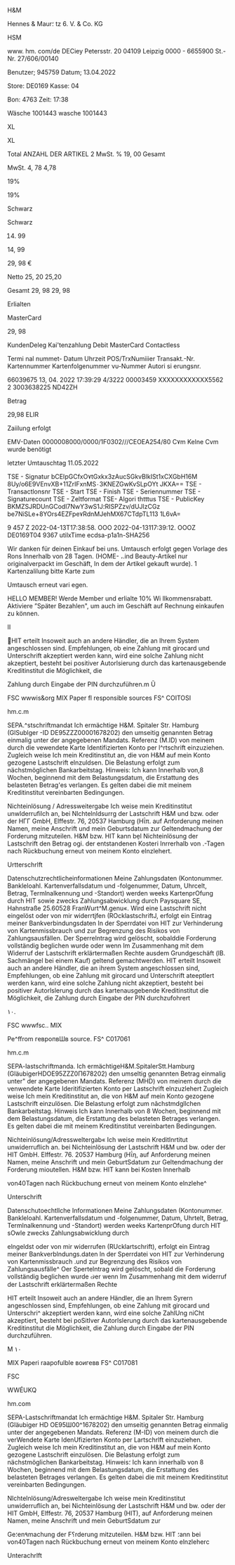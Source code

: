 H&M

Hennes & Maur؛  tz  6.  V.  &  Co.  KG

HSM

www.  hm.  com/de
DECiey
Petersstr.  20
04109  Leipzig
0000  -  6655900
St.-Nr.  27/606/00140

Benutzer;  945759
Datum;  13.04.2022

Store:  DE0169
Kasse:  04

Bon:  4763
Zeit:  17:38

Wäsche
1001443
wasche
1001443

XL

XL

Total
ANZAHL  DER  ARTIKEL  2
MwSt.  %
19,  00
Gesamt

MwSt.
4,  78
4,78

19%

19%

Schwarz

Schwarz

14.  99

14,  99

29,  98  €

Netto
25,  20
25,20

Gesamt
29,  98
29,  98

Erlialten

MasterCard

29,  98

KundenDeleg
Kai'tenzahlung
Debit  MasterCard  Contactless

Termi nal nummet-
Datum
Uhrzeit
POS/TrxNumiiier
Transakt.-Nr.
Kartennummer
Kartenfolgenummer
νυ-Nummer
Autori si erungsnr.

66039675
13,  04.  2022
17:39:29
4/3222
00003459
ΧΧΧΧΧΧΧΧΧΧΧΧ5562
2
3003638225
ND42ZH

Betrag

29,98  ELIR

Zaiilung  erfolgt

EMV-Daten
0000008000/0000/1F0302///CEOEA254/80
C٧m
Kelne  Cvm  wurde  benötigt

letzter  Umtauschtag  11.05.2022

TSE  -  Signatur
bCEIpGCfxO٧tGxkx3zAucSGkvBlkISt1xCXGbH16M
8Uy/o6E9VEnvXB+11ZrIFxnMS٠3KNEZGwKvSLpOYt
JKXA==
TSE  -  Transactlonsnr
TSE  -  Start
TSE  -  Finish
TSE  -  Seriennummer
TSE  -  Signaturecount
TSE  -  Zeltformat
TSE-  Algori thtttus
TSE  -  PublicKey
BKMZSJRDUnGCodl7NwY3wS1J؛RISPZzv/dUJlzCGz
be7NiSLe+8YOrs4EZFpe٧RdnMJehMX67CTdpTL113
1L6vA=

9
457
Z
2022-04-13Τ17:38:58.  OOO
2022-04-13117:39:12. OOOZ
DE0169T04
9367
utilxTime
ecdsa-p1a1n-SHA256

Wir  danken  für  deinen  Einkauf  bei  uns.
Umtausch  erfolgt  gegen  Vorlage  des  Rons
Innerhalb  von  28  Tagen.
(HOME-  ،.ind  Beauty-Artikel
nur  originalverpackt  im  Geschäft,
ln  dem  der  Artikel  gekauft  wurde).
1  Kartenzalilung  bitte  Karte  zum

Umtausch  erneut  vari egen.

HELLO  MEMBER!
Werde  Member  und  erlialte
10%  Wi llkommensrabatt.
Aktiviere  ”Später  Bezahlen",  um  auch  im
Geschäft  auf  Rechnung  einkaufen  zu  können.

II

HIT erteilt Insoweit auch an andere Händler, die an Ihrem System angeschlossen
sind. Empfehlungen, ob eine Zahlung mit girocard und Unterschrift akzeptiert
werden kann, wird eine solche Zahlung nicht akzeptiert, besteht bei positiver
Autorlsierung durch das kartenausgebende Kreditinstitut die Möglichkeit, die

Zahlung durch Eingabe der PIN durchzuführen.m Ũ

FSC
wwwis&org
MIX
Paper fl
responsible sources
FS^ COITOSI

hm.c.m

SEPA.^stschriftmandat
Ich ermächtige Η&Μ. Spitaler Str. Hamburg (GlSublger -ID DE95ZZZ00001678202)
den  umseitig  genannten  Betrag  einmalig  unter  der  angegebenen  Mandats.
Referenz (M.ID) von meinem durch die vewendete Karte Identifizierten Konto per
l^rtschrift einzuziehen. Zugleich weise Ich mein Kreditinstitut an, die von Η&Μ auf
mein  Konto  gezogene  Lastschrift  elnzuldsen.  Die  Belastung  erfolgt  zum
nächstmöglichen  Bankarbeitstag.  Hinweis:  Ich  kann  Innerhalb  von,8  Wochen,
beginnend  mit  dem  Belastungsdatum,  die  Erstattung  des  belasteten  Betrag'es
verlangen.  Es  gelten  dabei  die  mit  meinem  Kreditinstitut  vereinbarten
Bedingungen.

Nichteinlösung / Adressweitergabe
Ich  weise mein Kreditinstitut unwlderrufilch an, bei  Nlchtelnldsurrg  der Lastschrift
Η&Μ  und  bzw.  oder  der  ΗΓΓ  GmbH,  Elffestr.  76,  20537  Hamburg  (Ηΐπ.  auf
Anforderung  meinen  Namen,  meine  Anschrift  und  mein  Geburtsdatum  zur
Geltendmachung  der  Forderung  mitzuteilen.  Η&Μ  bzw.  HIT  kann  bẹl
Nichteinlösung der Lastschrift den Betrag ogi. der entstandenen Kosteri Inrrerhalb
von .-Tagen nach Rückbuchung erneut von meinem Konto elnzlehert.

Urtterschrlft

Datenschutzrechtlicheinformationen
Meine  Zahlungsdaten  (Kontonummer.  Bankleloahl.  Kartenverfallsdatum  und
-folgenummer, Datum,  Uhrcelt,  Betrag, Termlnalkennung und -Standort) werden
weeks  KartenprOfung  durch  HIT  sowie  zwecks  Zahlungsabwicklung  durch
Paysquare SE, Hahnstraße 25.60528 FranWurt^M.genu«. Wird eine Lastschrift nicht
eingelöst  oder  von  mir  widerrtjfen  (ROcklastschriftJ,  erfolgt  ein  Eintrag  meiner
Bankverbindungsdaten  In  der  Sperrdatei  von  HIT  zur  Verhinderung  von
Kartenmissbrauch  und  zur  Begrenzung  des  Risikos  von  Zahlungsausfällen.  Der
Sperrelntrag wird gelöscht, sobalddie Forderung  vollständig beglichen wurde oder
wenn Im Zusammenhang mit dem Widerruf der Lastschrift erklärtermaßen Rechte
ausdem Grundgeschäft (lB. Sachmängel bei einem Kauf) geltend gemachtwerden.
HIT erteilt Insoweit auch  an  andere  Händler,  die an  ihrem  System  angeschlossen
sind,  Empfehlungen,  ob  eine  Zahlung  mit  girocard  und  Unterschrift  ateeptlert
werden  kann,  wird  eine  solche  Zahlung  nicht  akzeptiert,  besteht  bei  positiver
Autorlslerung  durch  das  kartenausgebende  Kreditinstitut  die  Möglichkeit,  die
Zahlung durch Eingabe der PIN durchzufohrert

١٠.

FSC
wwwfsc..
MIX

Pe^ffrom
гевропвШв source.
FS^ С017061

hm.c.m

SEPA-lastschriftmanda.
Ich ermächtigeΗ&Μ.SpitalerStt.Hamburg (GläubigerHDΟΕ95ΖΖΖ0Π678202)
den  umseltig  genannten  Betrag  einmalig  unter" der  angegebenen  Mandats.
Referenz (MHD) von meinem durch die venwendete Karte Ideritifizierten Konto per
Lastschrift elnzuzlehert Zugleich weise Ich mein Kreditinstitut an, die von Η&Μ auf
mein  Konto  gezogene  Lastschrift  einzulösen.  Die  Belastung  erfolgt  zum
nãchstmdgllchen  Bankarbeitstag.  Hinweis  Ich  kann  Innerhalb  von  8  Wochen,
beginnend  mit  dem  Belastungsdatum,  die  Erstattung  des  belasteten  Betrages
verlangen.  Es  gelten  dabei  die  mit  meinem  Kreditinstitut  vereinbarten
Bedingungen.

Nichteinlösung/Adressweltergab«
Ich weise mein Kreditlnrtitut unwiderruflich an. bei Nichteinlösung der Lastschrift
Η&Μ  und  bw. oder  der  HIT  GmbH.  Elffestr.  76.  20537  Hamburg  (Ηΐη,  auf
Anforderung  meinen  Namen,  meine  Anschrift  und  mein  GeburtSdatum  zur
Geltendmachung  der  Forderung  mioutellen.  Η&Μ  bzw.  HIT  kann  bei
Kosten Innerhalb

von40Tagen nach Rückbuchung erneut von meinem Konto elnzlehe^

Unterschrift

Datenschutoechtllche Informationen
Meine  Zahlungsdaten  (Kontonummer.  Bankleloahl.  Kartenverfallsdatum  und
-folgenummer, Datum,  Uhrtelt, Betrag, Termlnalkennung und -Standort) werden
weeks  KartenprOfung  durch  HIT  sOwle  zwecks  Zahlungsabwicklung  durch

elngeldst  oder  von  mir  widerrufen  (RUcklartschrift),  erfolgt  ein  Eintrag  meiner
Bankverblndungs.daten  ln  der  Sperrdatei  von  HIT  zur  Verhinderung  von
Kartenmissbrauch  .und  zur  Begrenzung  des  Risikos  von  Zahlungsausfälle^  Oer
Spertelntrag wird gelöscht, sobald die Forderung  vollständig beglichen wurde ๗er
wenn Im Zusammenhang mit dem widerruf der Lastschrift erklärtermaßen Rechte

HIT erteilt Insoweit auch an andere Händler, die an Ihrem Syrern angeschlossen
sind, Empfehlungen, ob eine Zahlung mit girocard und Unterschri^ akzeptiert
werden kann, wird eine solche ZahlUng niCht akzeptiert, besteht bei poSitIver
Autorlslerung durch das kartenausgebende Kreditinstitut die Möglichkeit, die
Zahlung durch Eingabe der PIN durchzuführen.

M ١٠

MIX
Paperi
raapofulble воигевв
FS^ С017081

FSC

WWÉUKQ

hm.com

SEPA-Lastschriftmandat
Ich ermächtige Η&Μ. Spitaler Str. Hamburg (Gläubiger HD ОЕ95Ш00^1678202)
den  umseitig  genannten  Betrag  einmalig  unter  der  angegebenen  Mandats.
Referenz (M-ID) von meinem durch die verWendete Karte IdenUfizierten  Konto per
Lartschrlft einzuziehen. Zugleich weise Ich mein Kreditinstitut an, die von H&M auf
mein  Konto  gezogene  Lastschrift  einzulösen.  Die  Belastung  erfolgt  zum
nächstmöglichen  Bankarbeitstag.  Hinweis؛  Ich  kann  innerhalb  von  8  Wochen,
beginnend  mit  dem  Belastungsdatum,  die  Erstattung  des  belasteten  Betrages
verlangen.  Es  gelten  dabei  die  mit  meinem  Kreditinstitut  vereinbarten
Bedingungen.

Nlchtelnlösung/Adresweltergabe
Ich weise mein Kreditinstitut unwiderruflich an, bei  Nichteinlösung der Lastschrift
Η&Μ  und  bw.  oder  der  HIT  GmbH,  Elffestr.  76,  20537  Hamburg  (HIT),  auf
Anforderung  meinen  Namen,  meine  Anschrift  und  mein  GeburtSdatum  zur

Ge؛en٩machung  der  F؟rderung  mitzuteilen.  Η&Μ  bzw.  HIT  ؛ann  bei
von40Tagen nach Rückbuchung erneut von meinem Konto elnzleherc

Unterachrlft

